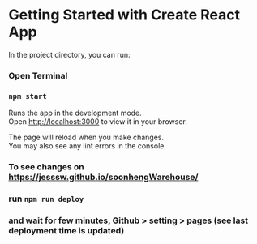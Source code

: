 # Getting Started with Create React App

In the project directory, you can run:
### Open Terminal
### `npm start`

Runs the app in the development mode.\
Open [http://localhost:3000](http://localhost:3000) to view it in your browser.

The page will reload when you make changes.\
You may also see any lint errors in the console.

### To see changes on  https://jesssw.github.io/soonhengWarehouse/ 
### run `npm run deploy`
### and wait for few minutes, Github > setting > pages (see last deployment time is updated)